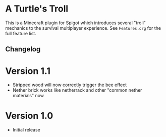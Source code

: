 
# A Turtle's Troll

This is a Minecraft plugin for Spigot which introduces several "troll"
mechanics to the survival multiplayer experience. See `Features.org`
for the full feature list.

## Changelog

# Version 1.1

* Stripped wood will now correctly trigger the bee effect
* Nether brick works like netherrack and other "common nether materials" now

# Version 1.0

* Initial release
